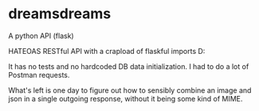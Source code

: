 # dreamsdreams
A python API (flask)

HATEOAS RESTful API with a crapload of flaskful imports D:

It has no tests and no hardcoded DB data initialization. I had to do a lot of Postman requests.

What's left is one day to figure out how to sensibly combine an image and json in a single
outgoing response, without it being some kind of MIME.
